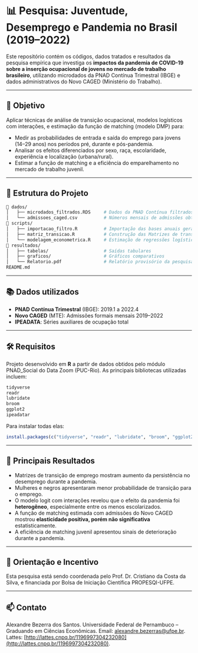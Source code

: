 # 📊 Pesquisa: Juventude, Desemprego e Pandemia no Brasil (2019–2022)

Este repositório contém os códigos, dados tratados e resultados da pesquisa empírica que investiga os **impactos da pandemia de COVID-19 sobre a inserção ocupacional de jovens no mercado de trabalho brasileiro**, utilizando microdados da PNAD Contínua Trimestral (IBGE) e dados administrativos do Novo CAGED (Ministério do Trabalho).

---

## 🎯 Objetivo

Aplicar técnicas de análise de transição ocupacional, modelos logísticos com interações, e estimação da função de matching (modelo DMP) para:

* Medir as probabilidades de entrada e saída do emprego para jovens (14–29 anos) nos períodos pré, durante e pós-pandemia.
* Analisar os efeitos diferenciados por sexo, raça, escolaridade, experiência e localização (urbana/rural).
* Estimar a função de matching e a eficiência do emparelhamento no mercado de trabalho juvenil.

---

## 🧾 Estrutura do Projeto

```bash
📁 dados/
│   ├── microdados_filtrados.RDS     # Dados da PNAD Contínua filtrados para Jovens de 14-29 anos, e para as variáveis relevantes
│   └── admissoes_caged.csv          # Números mensais de admissões obtidos do CAGED (2019-2022)
📁 scripts/
│   ├── importacao_filtro.R          # Importação das bases anuais geradas pelo PNAD_Social no STATA, filtro de jovens e criação de variáveis de estado
│   ├── matriz_transicao.R           # Construção das Matrizes de transição de Markov
│   └── modelagem_econometrica.R     # Estimação de regressões logísticas e dif-in-dif, construção do painel de matching e estimação da função
📁 resultados/
│   ├── tabelas/                     # Saídas tabulares
│   ├── graficos/                    # Gráficos comparativos
│   └── Relatorio.pdf                # Relatório provisório da pesquisa
README.md
```

---

## 📚 Dados utilizados

* **PNAD Contínua Trimestral** (IBGE): 2019.1 a 2022.4
* **Novo CAGED** (MTE): Admissões formais mensais 2019–2022
* **IPEADATA**: Séries auxiliares de ocupação total

---

## 🛠️ Requisitos

Projeto desenvolvido em **R** a partir de dados obtidos pelo módulo PNAD_Social do Data Zoom (PUC-Rio). As principais bibliotecas utilizadas incluem:

```r
tidyverse
readr
lubridate
broom
ggplot2
ipeadatar
```

Para instalar todas elas:

```r
install.packages(c("tidyverse", "readr", "lubridate", "broom", "ggplot2", "ipeadatar"))
```

---

## 🧠 Principais Resultados

* Matrizes de transição de emprego mostram aumento da persistência no desemprego durante a pandemia.
* Mulheres e negros apresentaram menor probabilidade de transição para o emprego.
* O modelo logit com interações revelou que o efeito da pandemia foi **heterogêneo**, especialmente entre os menos escolarizados.
* A função de matching estimada com admissões do Novo CAGED mostrou **elasticidade positiva, porém não significativa** estatisticamente.
* A eficiência de matching juvenil apresentou sinais de deterioração durante a pandemia.

---

## 📝 Orientação e Incentivo

Esta pesquisa está sendo coordenada pelo Prof. Dr. Cristiano da Costa da Silva, e financiada por Bolsa de Iniciação Científica PROPESQI-UFPE.

---


## 📫 Contato

Alexandre Bezerra dos Santos.
Universidade Federal de Pernambuco – Graduando em Ciências Econômicas.
Email: [alexandre.bezerras@ufpe.br](mailto:alexandre.bezerras@ufpe.br).
Lattes: [http://lattes.cnpq.br/1196997304232080](http://lattes.cnpq.br/1196997304232080).
